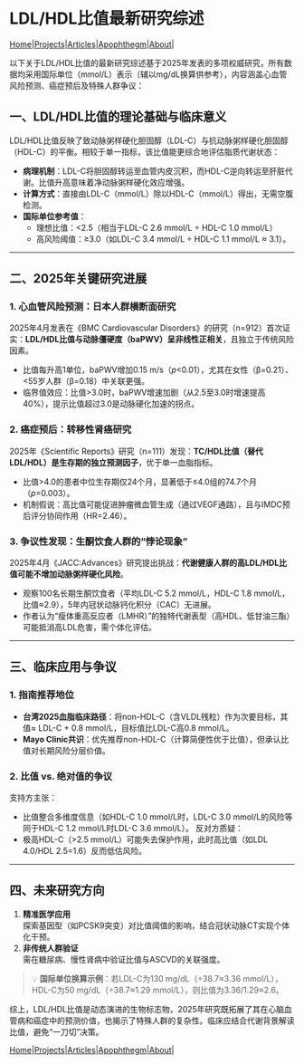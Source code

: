 # LDL/HDL比值最新研究综述

[Home](/README.md)|[Projects](/projects.md)|[Articles](/articles.md)|[Apophthegm](/apophthegm.md)|[About](/about.md)|

以下关于LDL/HDL比值的最新研究综述基于2025年发表的多项权威研究，所有数据均采用国际单位（mmol/L）表示（辅以mg/dL换算供参考），内容涵盖心血管风险预测、癌症预后及特殊人群争议：

## 一、LDL/HDL比值的理论基础与临床意义  
LDL/HDL比值反映了致动脉粥样硬化胆固醇（LDL-C）与抗动脉粥样硬化胆固醇（HDL-C）的平衡。相较于单一指标，该比值能更综合地评估脂质代谢状态：
- **病理机制**：LDL-C将胆固醇转运至血管内皮沉积，而HDL-C逆向转运至肝脏代谢。比值升高意味着净动脉粥样硬化效应增强。
- **计算方式**：直接由LDL-C（mmol/L）除以HDL-C（mmol/L）得出，无需空腹检测。
- **国际单位参考值**：  
  - 理想比值：<2.5（相当于LDL-C 2.6 mmol/L ÷ HDL-C 1.0 mmol/L）  
  - 高风险阈值：≥3.0（如LDL-C 3.4 mmol/L ÷ HDL-C 1.1 mmol/L ≈ 3.1）。

---

## 二、2025年关键研究进展  
### 1. **心血管风险预测：日本人群横断面研究**  
  2025年4月发表在《BMC Cardiovascular Disorders》的研究（n=912）首次证实：**LDL/HDL比值与动脉僵硬度（baPWV）呈非线性正相关**，且独立于传统风险因素。
  - 比值每升高1单位，baPWV增加0.15 m/s（*p*<0.01），尤其在女性（β=0.21）、<55岁人群（β=0.18）中关联更强。
  - 临界值效应：比值>3.0时，baPWV增速加剧（从2.5至3.0时增速提高40%），提示比值超过3.0是动脉硬化加速的拐点。

### 2. **癌症预后：转移性肾癌研究**  
  2025年《Scientific Reports》研究（n=111）发现：**TC/HDL比值（替代LDL/HDL）是生存期的独立预测因子**，优于单一血脂指标。
  - 比值>4.0的患者中位生存期仅24个月，显著低于≤4.0组的74.7个月（*p*=0.003）。
  - 机制假说：高比值可能促进肿瘤微血管生成（通过VEGF通路），且与IMDC预后评分协同作用（HR=2.46）。

### 3. **争议性发现：生酮饮食人群的“悖论现象”**  
  2025年4月《JACC:Advances》研究提出挑战：**代谢健康人群的高LDL/HDL比值可能不增加动脉粥样硬化风险**。
  - 观察100名长期生酮饮食者（平均LDL-C 5.2 mmol/L，HDL-C 1.8 mmol/L，比值≈2.9），5年内冠状动脉钙化积分（CAC）无进展。
  - 作者认为“瘦体重高反应者（LMHR）”的独特代谢表型（高HDL、低甘油三酯）可能抵消高LDL危害，需个体化评估。

---

## 三、临床应用与争议  
### 1. **指南推荐地位**  
  - **台湾2025血脂临床路径**：将non-HDL-C（含VLDL残粒）作为次要目标，其值≈ LDL-C + 0.8 mmol/L，目标值比LDL-C高0.8 mmol/L。
  - **Mayo Clinic共识**：优先推荐non-HDL-C（计算简便性优于比值），但承认比值对长期风险分层价值。

### 2. **比值 vs. 绝对值的争议**  
  支持方主张：
  - 比值整合多维度信息（如HDL-C 1.0 mmol/L时，LDL-C 3.0 mmol/L的风险等同于HDL-C 1.2 mmol/L时LDL-C 3.6 mmol/L）。
  反对方质疑：
  - 极高HDL-C（>2.5 mmol/L）可能失去保护作用，此时高比值（如LDL 4.0/HDL 2.5=1.6）反而低估风险。

---

## 四、未来研究方向  
1. **精准医学应用**  
   探索基因型（如PCSK9突变）对比值阈值的影响，结合冠状动脉CT实现个体化干预。
2. **非传统人群验证**  
   需在糖尿病、慢性肾病中验证比值与ASCVD的关联强度。

> 💡 **国际单位换算示例**：若LDL-C为130 mg/dL（÷38.7≈3.36 mmol/L），HDL-C为50 mg/dL（÷38.7≈1.29 mmol/L），则比值为3.36/1.29≈2.6。

综上，LDL/HDL比值是动态演进的生物标志物，2025年研究既拓展了其在心脑血管病和癌症中的预测价值，也揭示了特殊人群的复杂性。临床应结合代谢背景解读比值，避免“一刀切”决策。

[Home](/README.md)|[Projects](/projects.md)|[Articles](/articles.md)|[Apophthegm](/apophthegm.md)|[About](/about.md)|